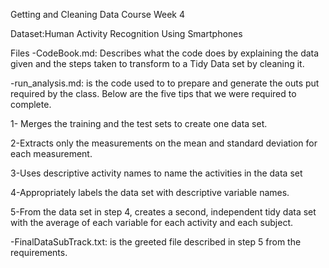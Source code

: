 Getting and Cleaning Data Course Week 4  

Dataset:Human Activity Recognition Using Smartphones

Files
-CodeBook.md: Describes what the code does by explaining the data given and the steps taken to transform to a Tidy Data set by cleaning it.


-run_analysis.md: is the code used to to prepare and generate the outs put required by the class. Below are the five tips that we were required to complete.

1- Merges the training and the test sets to create one data set.

2-Extracts only the measurements on the mean and standard deviation for each measurement.

3-Uses descriptive activity names to name the activities in the data set

4-Appropriately labels the data set with descriptive variable names.

5-From the data set in step 4, creates a second, independent tidy data set with the average of each variable for each activity and each subject.



-FinalDataSubTrack.txt: is the greeted file described in step 5 from the requirements. 
